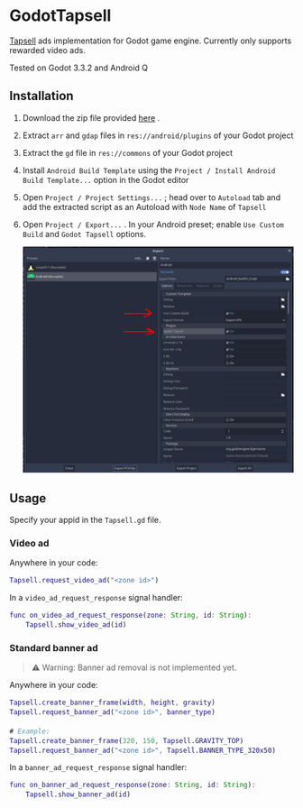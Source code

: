 # GodotTapsell
[Tapsell](https://tapsell.ir) ads implementation for Godot game engine.
Currently only supports rewarded video ads.

Tested on Godot 3.3.2 and Android Q

## Installation
1. Download the zip file provided [here](https://github.com/OverShifted/GodotTapsell/releases)
.
2. Extract `arr` and `gdap` files in `res://android/plugins` of your Godot project
3. Extract the `gd` file in `res://commons` of your Godot project
4. Install `Android Build Template` using the `Project / Install Android Build Template...` option in the Godot editor
5. Open `Project / Project Settings...` ; head over to `Autoload` tab and add the extracted script as an Autoload with `Node Name` of `Tapsell`
6. Open `Project / Export...` . In your Android preset; enable `Use Custom Build` and `Godot Tapsell` options.

    ![Export Menu](https://github.com/OverShifted/GodotTapsell/raw/main/docs/ExportMenu.png)

## Usage
Specify your appid in the `Tapsell.gd` file.
### Video ad
Anywhere in your code:
```gd
Tapsell.request_video_ad("<zone id>")
```
In a `video_ad_request_response` signal handler:
```gd
func on_video_ad_request_response(zone: String, id: String):
    Tapsell.show_video_ad(id)
```
### Standard banner ad
> ⚠️ Warning: Banner ad removal is not implemented yet.

Anywhere in your code:
```gd
Tapsell.create_banner_frame(width, height, gravity)
Tapsell.request_banner_ad("<zone id>", banner_type)

# Example:
Tapsell.create_banner_frame(320, 150, Tapsell.GRAVITY_TOP)
Tapsell.request_banner_ad("<zone id>", Tapsell.BANNER_TYPE_320x50)
```
In a `banner_ad_request_response` signal handler:
```gd
func on_banner_ad_request_response(zone: String, id: String):
    Tapsell.show_banner_ad(id)
```